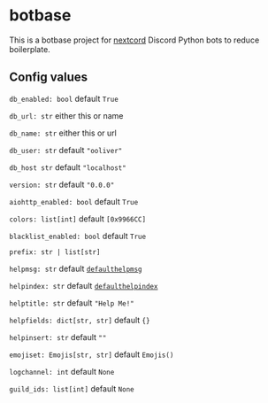 # botbase

This is a botbase project for [nextcord](https://github.com/nextcord/nextcord) Discord Python bots to reduce boilerplate.

## Config values

`db_enabled: bool` default `True`

`db_url: str` either this or name

`db_name: str` either this or url

`db_user: str` default `"ooliver"`

`db_host str` default `"localhost"`

`version: str` default `"0.0.0"`

`aiohttp_enabled: bool` default `True`

`colors: list[int]` default `[0x9966CC]`

`blacklist_enabled: bool` default `True`

`prefix: str | list[str]`

`helpmsg: str` default [`defaulthelpmsg`](https://github.com/ooliver1/botbase/blob/main/botbase/botbase.py#L38-L47)

`helpindex: str` default [`defaulthelpindex`](https://github.com/ooliver1/botbase/blob/main/botbase/botbase.py#L48-L50)

`helptitle: str` default `"Help Me!"`

`helpfields: dict[str, str]` default `{}`

`helpinsert: str` default `""`

`emojiset: Emojis[str, str]` default `Emojis()`

`logchannel: int` default `None`

`guild_ids: list[int]` default `None`
